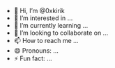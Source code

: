 - 👋 Hi, I’m @0xkirik
- 👀 I’m interested in ...
- 🌱 I’m currently learning ...
- 💞️ I’m looking to collaborate on ...
- 📫 How to reach me ...
- 😄 Pronouns: ...
- ⚡ Fun fact: ...

<!---
0xkirik/0xkirik is a ✨ special ✨ repository because its `README.md` (this file) appears on your GitHub profile.
You can click the Preview link to take a look at your changes.
--->
